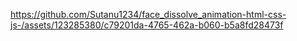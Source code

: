 https://github.com/Sutanu1234/face_dissolve_animation-html-css-js-/assets/123285380/c79201da-4765-462a-b060-b5a8fd28473f
